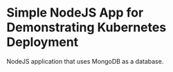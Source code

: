 # Simple NodeJS App for Demonstrating Kubernetes Deployment

NodeJS application that uses MongoDB as a database.
